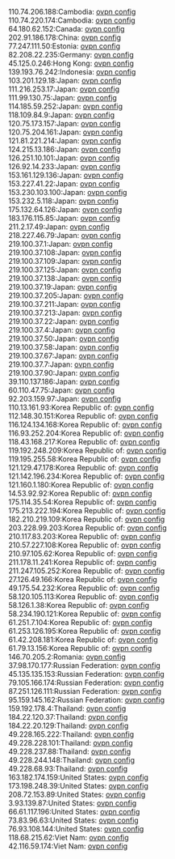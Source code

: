110.74.206.188:Cambodia: [ovpn config](vpn/110_74_206_188.ovpn)  
110.74.220.174:Cambodia: [ovpn config](vpn/110_74_220_174.ovpn)  
64.180.62.152:Canada: [ovpn config](vpn/64_180_62_152.ovpn)  
202.91.186.178:China: [ovpn config](vpn/202_91_186_178.ovpn)  
77.247.111.50:Estonia: [ovpn config](vpn/77_247_111_50.ovpn)  
82.208.22.235:Germany: [ovpn config](vpn/82_208_22_235.ovpn)  
45.125.0.246:Hong Kong: [ovpn config](vpn/45_125_0_246.ovpn)  
139.193.76.242:Indonesia: [ovpn config](vpn/139_193_76_242.ovpn)  
103.201.129.18:Japan: [ovpn config](vpn/103_201_129_18.ovpn)  
111.216.253.17:Japan: [ovpn config](vpn/111_216_253_17.ovpn)  
111.99.130.75:Japan: [ovpn config](vpn/111_99_130_75.ovpn)  
114.185.59.252:Japan: [ovpn config](vpn/114_185_59_252.ovpn)  
118.109.84.9:Japan: [ovpn config](vpn/118_109_84_9.ovpn)  
120.75.173.157:Japan: [ovpn config](vpn/120_75_173_157.ovpn)  
120.75.204.161:Japan: [ovpn config](vpn/120_75_204_161.ovpn)  
121.81.221.214:Japan: [ovpn config](vpn/121_81_221_214.ovpn)  
124.215.13.186:Japan: [ovpn config](vpn/124_215_13_186.ovpn)  
126.251.10.101:Japan: [ovpn config](vpn/126_251_10_101.ovpn)  
126.92.14.233:Japan: [ovpn config](vpn/126_92_14_233.ovpn)  
153.161.129.136:Japan: [ovpn config](vpn/153_161_129_136.ovpn)  
153.227.41.22:Japan: [ovpn config](vpn/153_227_41_22.ovpn)  
153.230.103.100:Japan: [ovpn config](vpn/153_230_103_100.ovpn)  
153.232.5.118:Japan: [ovpn config](vpn/153_232_5_118.ovpn)  
175.132.64.126:Japan: [ovpn config](vpn/175_132_64_126.ovpn)  
183.176.115.85:Japan: [ovpn config](vpn/183_176_115_85.ovpn)  
211.2.17.49:Japan: [ovpn config](vpn/211_2_17_49.ovpn)  
218.227.46.79:Japan: [ovpn config](vpn/218_227_46_79.ovpn)  
219.100.37.1:Japan: [ovpn config](vpn/219_100_37_1.ovpn)  
219.100.37.108:Japan: [ovpn config](vpn/219_100_37_108.ovpn)  
219.100.37.109:Japan: [ovpn config](vpn/219_100_37_109.ovpn)  
219.100.37.125:Japan: [ovpn config](vpn/219_100_37_125.ovpn)  
219.100.37.138:Japan: [ovpn config](vpn/219_100_37_138.ovpn)  
219.100.37.19:Japan: [ovpn config](vpn/219_100_37_19.ovpn)  
219.100.37.205:Japan: [ovpn config](vpn/219_100_37_205.ovpn)  
219.100.37.211:Japan: [ovpn config](vpn/219_100_37_211.ovpn)  
219.100.37.213:Japan: [ovpn config](vpn/219_100_37_213.ovpn)  
219.100.37.22:Japan: [ovpn config](vpn/219_100_37_22.ovpn)  
219.100.37.4:Japan: [ovpn config](vpn/219_100_37_4.ovpn)  
219.100.37.50:Japan: [ovpn config](vpn/219_100_37_50.ovpn)  
219.100.37.58:Japan: [ovpn config](vpn/219_100_37_58.ovpn)  
219.100.37.67:Japan: [ovpn config](vpn/219_100_37_67.ovpn)  
219.100.37.7:Japan: [ovpn config](vpn/219_100_37_7.ovpn)  
219.100.37.90:Japan: [ovpn config](vpn/219_100_37_90.ovpn)  
39.110.137.186:Japan: [ovpn config](vpn/39_110_137_186.ovpn)  
60.110.47.75:Japan: [ovpn config](vpn/60_110_47_75.ovpn)  
92.203.159.97:Japan: [ovpn config](vpn/92_203_159_97.ovpn)  
110.13.161.93:Korea Republic of: [ovpn config](vpn/110_13_161_93.ovpn)  
112.148.30.151:Korea Republic of: [ovpn config](vpn/112_148_30_151.ovpn)  
116.124.134.168:Korea Republic of: [ovpn config](vpn/116_124_134_168.ovpn)  
116.93.252.204:Korea Republic of: [ovpn config](vpn/116_93_252_204.ovpn)  
118.43.168.217:Korea Republic of: [ovpn config](vpn/118_43_168_217.ovpn)  
119.192.248.209:Korea Republic of: [ovpn config](vpn/119_192_248_209.ovpn)  
119.195.255.58:Korea Republic of: [ovpn config](vpn/119_195_255_58.ovpn)  
121.129.47.178:Korea Republic of: [ovpn config](vpn/121_129_47_178.ovpn)  
121.142.196.234:Korea Republic of: [ovpn config](vpn/121_142_196_234.ovpn)  
121.160.1.180:Korea Republic of: [ovpn config](vpn/121_160_1_180.ovpn)  
14.53.92.92:Korea Republic of: [ovpn config](vpn/14_53_92_92.ovpn)  
175.114.35.54:Korea Republic of: [ovpn config](vpn/175_114_35_54.ovpn)  
175.213.222.194:Korea Republic of: [ovpn config](vpn/175_213_222_194.ovpn)  
182.210.219.109:Korea Republic of: [ovpn config](vpn/182_210_219_109.ovpn)  
203.228.99.203:Korea Republic of: [ovpn config](vpn/203_228_99_203.ovpn)  
210.117.83.203:Korea Republic of: [ovpn config](vpn/210_117_83_203.ovpn)  
210.57.227.108:Korea Republic of: [ovpn config](vpn/210_57_227_108.ovpn)  
210.97.105.62:Korea Republic of: [ovpn config](vpn/210_97_105_62.ovpn)  
211.178.11.241:Korea Republic of: [ovpn config](vpn/211_178_11_241.ovpn)  
211.247.105.252:Korea Republic of: [ovpn config](vpn/211_247_105_252.ovpn)  
27.126.49.166:Korea Republic of: [ovpn config](vpn/27_126_49_166.ovpn)  
49.175.54.232:Korea Republic of: [ovpn config](vpn/49_175_54_232.ovpn)  
58.120.105.113:Korea Republic of: [ovpn config](vpn/58_120_105_113.ovpn)  
58.126.1.38:Korea Republic of: [ovpn config](vpn/58_126_1_38.ovpn)  
58.234.190.121:Korea Republic of: [ovpn config](vpn/58_234_190_121.ovpn)  
61.251.7.104:Korea Republic of: [ovpn config](vpn/61_251_7_104.ovpn)  
61.253.126.195:Korea Republic of: [ovpn config](vpn/61_253_126_195.ovpn)  
61.42.208.181:Korea Republic of: [ovpn config](vpn/61_42_208_181.ovpn)  
61.79.13.156:Korea Republic of: [ovpn config](vpn/61_79_13_156.ovpn)  
146.70.205.2:Romania: [ovpn config](vpn/146_70_205_2.ovpn)  
37.98.170.177:Russian Federation: [ovpn config](vpn/37_98_170_177.ovpn)  
45.135.135.153:Russian Federation: [ovpn config](vpn/45_135_135_153.ovpn)  
79.105.166.174:Russian Federation: [ovpn config](vpn/79_105_166_174.ovpn)  
87.251.126.111:Russian Federation: [ovpn config](vpn/87_251_126_111.ovpn)  
95.159.145.162:Russian Federation: [ovpn config](vpn/95_159_145_162.ovpn)  
159.192.178.4:Thailand: [ovpn config](vpn/159_192_178_4.ovpn)  
184.22.120.37:Thailand: [ovpn config](vpn/184_22_120_37.ovpn)  
184.22.20.129:Thailand: [ovpn config](vpn/184_22_20_129.ovpn)  
49.228.165.222:Thailand: [ovpn config](vpn/49_228_165_222.ovpn)  
49.228.228.101:Thailand: [ovpn config](vpn/49_228_228_101.ovpn)  
49.228.237.88:Thailand: [ovpn config](vpn/49_228_237_88.ovpn)  
49.228.244.148:Thailand: [ovpn config](vpn/49_228_244_148.ovpn)  
49.228.68.93:Thailand: [ovpn config](vpn/49_228_68_93.ovpn)  
163.182.174.159:United States: [ovpn config](vpn/163_182_174_159.ovpn)  
173.198.248.39:United States: [ovpn config](vpn/173_198_248_39.ovpn)  
208.72.153.89:United States: [ovpn config](vpn/208_72_153_89.ovpn)  
3.93.139.87:United States: [ovpn config](vpn/3_93_139_87.ovpn)  
66.61.117.196:United States: [ovpn config](vpn/66_61_117_196.ovpn)  
73.83.96.63:United States: [ovpn config](vpn/73_83_96_63.ovpn)  
76.93.108.144:United States: [ovpn config](vpn/76_93_108_144.ovpn)  
118.68.215.62:Viet Nam: [ovpn config](vpn/118_68_215_62.ovpn)  
42.116.59.174:Viet Nam: [ovpn config](vpn/42_116_59_174.ovpn)  

